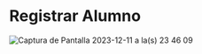 # Registrar Alumno

![Captura de Pantalla 2023-12-11 a la(s) 23 46 09](https://github.com/amezcua04s/FCA-Proyecto-OO-01/assets/125850397/cf5c81dd-3181-492e-aad8-3f924b59c56b)

<!-- @startuml

scale 450 width
scale 800 height

state Registrar_Alumno {



[*] -- Datos_Ingresados : Ingresa Datos Personales
Datos_Ingresados -- CuentaRegistrada  : Selecciona Confirmar

 

CuentaRegistrada -- [*]


}



  


@enduml

-->
